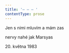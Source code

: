 ```yaml
---
title: '– – – '
contentType: prose
---
```


Jen s nimi mluvím a mám zas

nervy nahé jak Marsyas

20\. května 1983
